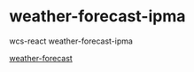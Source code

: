 # weather-forecast-ipma

wcs-react weather-forecast-ipma


[weather-forecast](https://cristina-ferreira.github.io/weather-forecast-ipma/)

